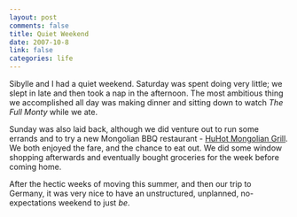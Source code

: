 ```yaml
--- 
layout: post
comments: false
title: Quiet Weekend
date: 2007-10-8
link: false
categories: life
---
```

Sibylle and I had a quiet weekend.  Saturday was spent doing very little; we slept in late and then took a nap in the afternoon.  The most ambitious thing we accomplished all day was making dinner and sitting down to watch <i>The Full Monty</i> while we ate.

Sunday was also laid back, although we did venture out to run some errands and to try a new Mongolian BBQ restaurant - <a href="http://www.huhot.com" title="HuHot Mongolian Grill">HuHot Mongolian Grill</a>.  We both enjoyed the fare, and the chance to eat out.  We did some window shopping afterwards and  eventually bought groceries for the week before coming home.

After the hectic weeks of moving this summer, and then our trip to Germany, it was very nice to have an unstructured, unplanned, no-expectations weekend to just <i>be</i>.
